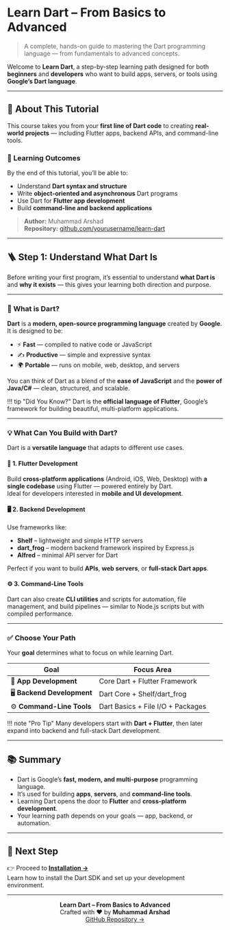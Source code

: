 # Learn Dart – From Basics to Advanced

> A complete, hands-on guide to mastering the Dart programming language — from fundamentals to advanced concepts.

Welcome to **Learn Dart**, a step-by-step learning path designed for both **beginners** and **developers** who want to build apps, servers, or tools using **Google’s Dart language**.

---

## 📘 About This Tutorial

This course takes you from your **first line of Dart code** to creating **real-world projects** — including Flutter apps, backend APIs, and command-line tools.

### 🎯 Learning Outcomes

By the end of this tutorial, you’ll be able to:

- Understand **Dart syntax and structure**
- Write **object-oriented and asynchronous** Dart programs
- Use Dart for **Flutter app development**
- Build **command-line and backend applications**

> **Author:** Muhammad Arshad  
> **Repository:** [github.com/yourusername/learn-dart](https://github.com/yourusername/learn-dart)

---

## 🪜 Step 1: Understand What Dart Is

Before writing your first program, it’s essential to understand **what Dart is** and **why it exists** — this gives your learning both direction and purpose.

---

### 🧠 What is Dart?

**Dart** is a **modern, open-source programming language** created by **Google**.  
It is designed to be:

- ⚡ **Fast** — compiled to native code or JavaScript  
- ✍️ **Productive** — simple and expressive syntax  
- 🌍 **Portable** — runs on mobile, web, desktop, and servers  

You can think of Dart as a blend of the **ease of JavaScript** and the **power of Java/C#** — clean, structured, and scalable.

!!! tip "Did You Know?"
    Dart is the **official language of Flutter**, Google’s framework for building beautiful, multi-platform applications.

---

### 💡 What Can You Build with Dart?

Dart is a **versatile language** that adapts to different use cases.

#### 🧩 1. Flutter Development

Build **cross-platform applications** (Android, iOS, Web, Desktop) with **a single codebase** using Flutter — powered entirely by Dart.  
Ideal for developers interested in **mobile and UI development**.

#### 🖥 2. Backend Development

Use frameworks like:

- **Shelf** – lightweight and simple HTTP servers  
- **dart_frog** – modern backend framework inspired by Express.js  
- **Alfred** – minimal API server for Dart  

Perfect if you want to build **APIs**, **web servers**, or **full-stack Dart apps**.

#### ⚙️ 3. Command-Line Tools

Dart can also create **CLI utilities** and scripts for automation, file management, and build pipelines — similar to Node.js scripts but with compiled performance.

---

### ✅ Choose Your Path

Your **goal** determines what to focus on while learning Dart.

| Goal | Focus Area |
|------|-------------|
| 🧩 **App Development** | Core Dart + Flutter Framework |
| 🖥 **Backend Development** | Dart Core + Shelf/dart_frog |
| ⚙️ **Command-Line Tools** | Dart Basics + File I/O + Packages |

!!! note "Pro Tip"
    Many developers start with **Dart + Flutter**, then later expand into backend and full-stack Dart development.

---

## 📚 Summary

- Dart is Google’s **fast, modern, and multi-purpose** programming language.  
- It’s used for building **apps**, **servers**, and **command-line tools**.  
- Learning Dart opens the door to **Flutter** and **cross-platform development**.  
- Your learning path depends on your goals — app, backend, or automation.

---

## 🚀 Next Step

👉 Proceed to **[Installation →](getting-started/installation.md)**  
Learn how to install the Dart SDK and set up your development environment.

---

<div align="center">

**Learn Dart – From Basics to Advanced**  
Crafted with ❤️ by **Muhammad Arshad**  
[GitHub Repository →](https://github.com/yourusername/learn-dart)

</div>
